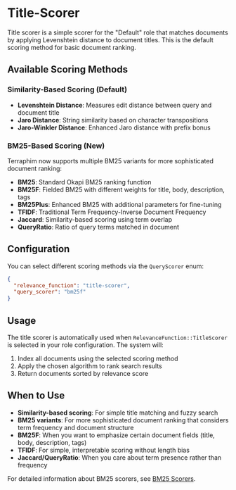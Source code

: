 # Title-Scorer

Title scorer is a simple scorer for the "Default" role that matches documents by applying Levenshtein distance to document titles. This is the default scoring method for basic document ranking.

## Available Scoring Methods

### Similarity-Based Scoring (Default)
- **Levenshtein Distance**: Measures edit distance between query and document title
- **Jaro Distance**: String similarity based on character transpositions
- **Jaro-Winkler Distance**: Enhanced Jaro distance with prefix bonus

### BM25-Based Scoring (New)
Terraphim now supports multiple BM25 variants for more sophisticated document ranking:

- **BM25**: Standard Okapi BM25 ranking function
- **BM25F**: Fielded BM25 with different weights for title, body, description, tags
- **BM25Plus**: Enhanced BM25 with additional parameters for fine-tuning
- **TFIDF**: Traditional Term Frequency-Inverse Document Frequency
- **Jaccard**: Similarity-based scoring using term overlap
- **QueryRatio**: Ratio of query terms matched in document

## Configuration

You can select different scoring methods via the `QueryScorer` enum:

```json
{
  "relevance_function": "title-scorer",
  "query_scorer": "bm25f"
}
```

## Usage

The title scorer is automatically used when `RelevanceFunction::TitleScorer` is selected in your role configuration. The system will:

1. Index all documents using the selected scoring method
2. Apply the chosen algorithm to rank search results
3. Return documents sorted by relevance score

## When to Use

- **Similarity-based scoring**: For simple title matching and fuzzy search
- **BM25 variants**: For more sophisticated document ranking that considers term frequency and document structure
- **BM25F**: When you want to emphasize certain document fields (title, body, description, tags)
- **TFIDF**: For simple, interpretable scoring without length bias
- **Jaccard/QueryRatio**: When you care about term presence rather than frequency

For detailed information about BM25 scorers, see [BM25 Scorers](./bm25-scorers.md).
